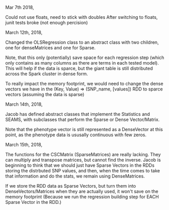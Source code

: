 Mar 7th 2018,

Could not use floats, need to stick with doubles
After switching to floats, junit tests broke (not enough percision)

March 12th, 2018,

Changed the OLSRegression class to an abstract class with two children, one for denseMatrices and one for Sparse.

Note, that this only (potentially) save space for each regression step (which only contains as many columns as there are terms in each tested model). This will help if the data is sparce, but the giant table is still distributed across the Spark cluster in dense form.

To really impact the memory footprint, we would need to change the dense vectors we have in the (Key, Value) => (SNP_name, [values]) RDD to sparce vectors (assuming the data is sparse)

March 14th, 2018,

Jacob has defined abstract classes that implement the Statistics and SEAMS, with subclasses that perform the Sparse or Dense Vector/Matrix.

Note that the phenotype vector is still represented as a DenseVector at this point, as the phenotype data is ususally continuous with few zeros.

March 15th, 2018,

The functions for the CSCMatrix (SparseMatrices) are really lacking. They can multiply and transpose matrices, but cannot find the inverse. Jacob is beginning to think that we should just have Sparse Vectors in the RDDs storing the distrbuted SNP values, and then, when the time comes to take that information and do the stats, we remain using DenseMatrices.

If we store the RDD data as Sparse Vectors, but turn them into DenseVectors/Matrices when they are actually used, it won't save on the memory footprint (Because we run the regression building step for EACH Sparse Vector in the RDD.)
